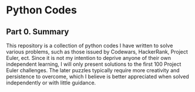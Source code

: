 # Python Codes

## Part 0. Summary

This repository is a collection of python codes I have written to solve various problems, such as those issued by Codewars, HackerRank, Project Euler, ect. Since it is not my intention to deprive anyone of their own independent learning, I will only present solutions to the first 100 Project Euler challenges. The later puzzles typically require more creativity and persistence to overcome, which I believe is better appreciated when solved independently or with little guidance. 
